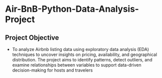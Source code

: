 # Air-BnB-Python-Data-Analysis-Project
## Project Objective
- To analyze Airbnb listing data using exploratory data analysis (EDA) techniques to uncover insights on pricing, availability, and geographical distribution. The project aims to identify patterns, detect outliers, and examine relationships between variables to support data-driven decision-making for hosts and travelers
